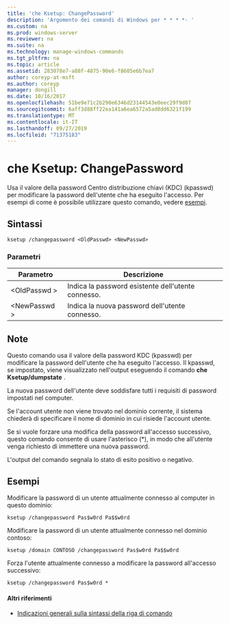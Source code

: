 ```yaml
---
title: 'che Ksetup: ChangePassword'
description: 'Argomento dei comandi di Windows per * * * *- '
ms.custom: na
ms.prod: windows-server
ms.reviewer: na
ms.suite: na
ms.technology: manage-windows-commands
ms.tgt_pltfrm: na
ms.topic: article
ms.assetid: 283078e7-a88f-4875-90e6-f8605e6b7ea7
author: coreyp-at-msft
ms.author: coreyp
manager: dongill
ms.date: 10/16/2017
ms.openlocfilehash: 51be9e71c2b290e6346d23144543e0eec29f9d07
ms.sourcegitcommit: 6aff3d88ff22ea141a6ea6572a5ad8dd6321f199
ms.translationtype: MT
ms.contentlocale: it-IT
ms.lasthandoff: 09/27/2019
ms.locfileid: "71375183"
---
```

# <a name="ksetupchangepassword"></a>che Ksetup: ChangePassword



Usa il valore della password Centro distribuzione chiavi (KDC) (kpasswd) per modificare la password dell'utente che ha eseguito l'accesso. Per esempi di come è possibile utilizzare questo comando, vedere [esempi](#BKMK_Examples).

## <a name="syntax"></a>Sintassi

```
ksetup /changepassword <OldPasswd> <NewPasswd>
```

### <a name="parameters"></a>Parametri

|Parametro|Descrizione|
|---------|-----------|
|\<OldPasswd >|Indica la password esistente dell'utente connesso.|
|\<NewPasswd >|Indica la nuova password dell'utente connesso.|

## <a name="remarks"></a>Note

Questo comando usa il valore della password KDC (kpasswd) per modificare la password dell'utente che ha eseguito l'accesso. Il kpasswd, se impostato, viene visualizzato nell'output eseguendo il comando **che Ksetup/dumpstate** .

La nuova password dell'utente deve soddisfare tutti i requisiti di password impostati nel computer.

Se l'account utente non viene trovato nel dominio corrente, il sistema chiederà di specificare il nome di dominio in cui risiede l'account utente.

Se si vuole forzare una modifica della password all'accesso successivo, questo comando consente di usare l'asterisco (*), in modo che all'utente venga richiesto di immettere una nuova password.

L'output del comando segnala lo stato di esito positivo o negativo.

## <a name="BKMK_Examples"></a>Esempi

Modificare la password di un utente attualmente connesso al computer in questo dominio:
```
ksetup /changepassword Pas$w0rd Pa$$w0rd
```
Modificare la password di un utente attualmente connesso nel dominio contoso:
```
ksetup /domain CONTOSO /changepassword Pas$w0rd Pa$$w0rd
```
Forza l'utente attualmente connesso a modificare la password all'accesso successivo:
```
ksetup /changepassword Pas$w0rd *
```

#### <a name="additional-references"></a>Altri riferimenti

-   [Indicazioni generali sulla sintassi della riga di comando](command-line-syntax-key.md)